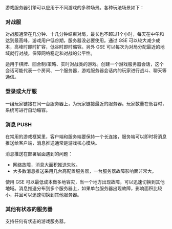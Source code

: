 游戏服务器引擎可以应用于不同游戏的多种场景。各种玩法场景如下：



### 对战服
对战服通常在几分钟、十几分钟结束对局，最长也不超过1个小时，每天在中午和达到最高峰，游戏用户低谷期，服务器没必要使用。通过 GSE 可以较大减少成本，高峰时即时扩容，低谷时即时缩容。另外 GSE 可以每次为对局分配最近的地域就行对战，保障网络稳定和对战的公平性。

适用于棋牌、回合制/策略、实时对战类的游戏。创建一个游戏服务器会话，这个会话可能代表一个房间、一个服务器，游戏服务器会话内的玩家进行战斗、聊天等通信。

### 登录或大厅服 
一组玩家链接在同一台服务器上，为玩家链接最近的服务器。玩家数量在低谷时，系统可进行自动缩容。


### 消息 PUSH 
在常用的游戏框架里，客户端和服务端要保持一个长连接，服务端可以即时将消息推送给客户端，消息推送通常是游戏核心模块。

消息推送在部署层面遇到的问题：
- 网络故障，消息大面积推送失败。
- 大多数消息推送采用几台高配置服务器，一台服务器故障影响面非常大。

使用 GSE 可以最低成本做多地容灾，当一个地方出现故障，可以迅速切换到其他地域。消息推送分布到多个服务器上，如果单台服务器出现故障，影响面积比较小，并且可以迅速切换到其他服务器。


### 其他有状态的服务器 
支持任何有状态的游戏服务器。
